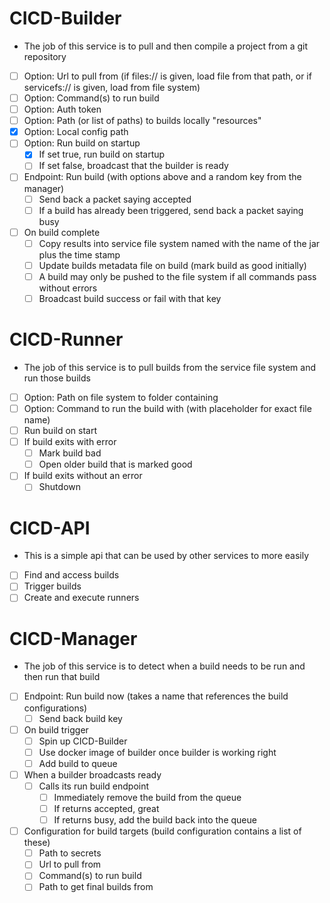 # CICD-Builder
- The job of this service is to pull and then compile a project from a git repository
- [ ] Option: Url to pull from (if files:// is given, load file from that path, or if servicefs:// is given, load from file system)
- [ ] Option: Command(s) to run build
- [ ] Option: Auth token
- [ ] Option: Path (or list of paths) to builds locally "resources"
- [x] Option: Local config path
- [ ] Option: Run build on startup
  - [x] If set true, run build on startup
  - [ ] If set false, broadcast that the builder is ready
- [ ] Endpoint: Run build (with options above and a random key from the manager)
  - [ ] Send back a packet saying accepted
  - [ ] If a build has already been triggered, send back a packet saying busy
- [ ] On build complete
  - [ ] Copy results into service file system named with the name of the jar plus the time stamp
  - [ ] Update builds metadata file on build (mark build as good initially)
  - [ ] A build may only be pushed to the file system if all commands pass without errors
  - [ ] Broadcast build success or fail with that key

# CICD-Runner
- The job of this service is to pull builds from the service file system and run those builds
- [ ] Option: Path on file system to folder containing 
- [ ] Option: Command to run the build with (with placeholder for exact file name)
- [ ] Run build on start
- [ ] If build exits with error
  - [ ] Mark build bad
  - [ ] Open older build that is marked good
- [ ] If build exits without an error
  - [ ] Shutdown

# CICD-API
- This is a simple api that can be used by other services to more easily
- [ ] Find and access builds
- [ ] Trigger builds
- [ ] Create and execute runners

# CICD-Manager
- The job of this service is to detect when a build needs to be run and then run that build
- [ ] Endpoint: Run build now (takes a name that references the build configurations)
  - [ ] Send back build key
- [ ] On build trigger
  - [ ] Spin up CICD-Builder
  - [ ] Use docker image of builder once builder is working right
  - [ ] Add build to queue
- [ ] When a builder broadcasts ready
  - [ ] Calls its run build endpoint
    - [ ] Immediately remove the build from the queue
    - [ ] If returns accepted, great
    - [ ] If returns busy, add the build back into the queue
- [ ] Configuration for build targets (build configuration contains a list of these)
  - [ ] Path to secrets
  - [ ] Url to pull from
  - [ ] Command(s) to run build
  - [ ] Path to get final builds from